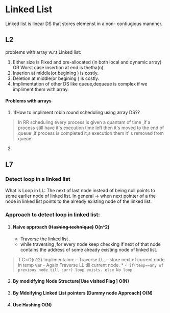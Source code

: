 # Linked List

Linked list is linear DS that stores elemenst in a non- contiugious  mannner.

## L2

 problems with array w.r.t Linked list:
 1.  Either size is Fixed and pre-allocated (in both local and dynamic array) OR  Worst case insertion at end is thetha(n).
 2. Inserion at middle(or begining ) is costly.
 3. Deletion at middle(or begining ) is costly.
 4. Implimentation of other DS like queue,dequeue is complex if we impliment them with array.
 
 #### Problems with arrays
 
 1. 1)How to impliment robin round scheduling using array DS??
 > In RR scheduling every process is given a quantam of time ,if  a process still have it's execution time left then it's moved to the end of queue ,if process is completed it;s execution them it' s removed from queue.
         
 2.         
 



## L7

### Detect loop in a linked list

What is Loop in LL: The next of last node instead of being null points to some earlier node of linked list.  In general -> when next pointer of a the node in linked list points to the already existing node of the linked list.


### Approach to detect loop in linked list:

1. #### Naive approach (H̶a̶s̶h̶i̶n̶g̶ ̶t̶e̶c̶h̶n̶i̶q̶u̶e̶) O(n^2)
   - Traverse the linked list .
   - while traversing ,for every node keep checking if next of that node contains the address of some already existing node of linked          list.
  > T.C=O(n^2)
     Implimentaion: - Traverse LL. 
                     - store next of current node in temp var
                    - Again Traverse LL till current node.
                     * ``` - if(temp==any of previous node till curr)
                              loop exists.
                       else
                        No loop
                        ```
                    
     
     
2.  #### By modidfying  Node Structure[Use visited Flag ]  O(N)
       


3. ####  By Mdoifying Linked List pointers [Dummy node Approach]  O(N)

4. ####  Use Hashing  O(N)
